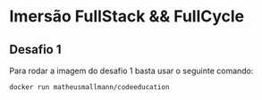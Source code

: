 # Imersão FullStack && FullCycle

## Desafio 1

Para rodar a imagem do desafio 1 basta usar o seguinte comando:

`docker run matheusmallmann/codeeducation`
